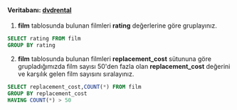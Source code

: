 #### Veritabanı: [dvdrental](https://www.postgresqltutorial.com/postgresql-sample-database/)

1.  **film** tablosunda bulunan filmleri **rating** değerlerine göre gruplayınız.
```sql
SELECT rating FROM film
GROUP BY rating
```
2.  **film** tablosunda bulunan filmleri **replacement_cost** sütununa göre grupladığımızda film sayısı 50'den fazla olan **replacement_cost** değerini ve karşılık gelen film sayısını sıralayınız.
```sql
SELECT replacement_cost,COUNT(*) FROM film
GROUP BY replacement_cost
HAVING COUNT(*) > 50
```
